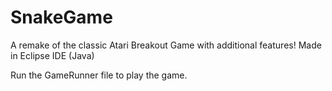 # SnakeGame
A remake of the classic Atari Breakout Game with additional features! Made in Eclipse IDE (Java)

Run the GameRunner file to play the game.
